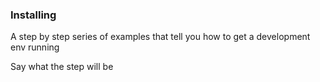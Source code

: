 ### Installing

A step by step series of examples that tell you how to get a development env running

Say what the step will be